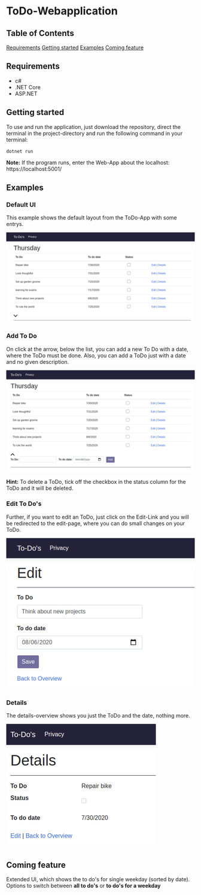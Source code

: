# ToDo-Webapplication
## Table of Contents
[Requirements](##requirements)
[Getting started](##getting-started)
[Examples](##examples)
[Coming feature](##Coming-feature)
## Requirements
- c#
- .NET Core
- ASP.NET

## Getting started
To use and run the application, just download the repository, direct the terminal in the project-directory and run the following command in your terminal:

```
dotnet run
```
**Note:** If the program runs, enter the Web-App about the localhost: https://localhost:5001/

## Examples
### Default UI
This example shows the default layout from the ToDo-App with some entrys.

![alt text](/examples/default.png "Default UI")

### Add To Do
On click at the arrow, below the list, you can add a new To Do with a date, where the ToDo must be done. Also, you can add a ToDo just with a date and no given description.

![alt text](/examples/add.png "Add a new To Do")

**Hint:** To delete a ToDo, tick off the checkbox in the status column for the ToDo and it will be deleted.

### Edit To Do's
Further, if you want to edit an ToDo, just click on the Edit-Link and you will be redirected to the edit-page, where you can do small changes on your ToDo.

![alt text](/examples/edit.png "Edit an existing To Do")

### Details
The details-overview shows you just the ToDo and the date, nothing more.

![alt text](/examples/details.png "Show details about a To Do")

## Coming feature
Extended UI, which shows the to do's for single weekday (sorted by date).
Options to switch between **all to do's** or **to do's for a weekday**